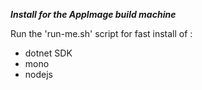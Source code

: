 ***Install for the AppImage build machine***

Run the 'run-me.sh' script for fast install of :
- dotnet SDK
- mono
- nodejs

